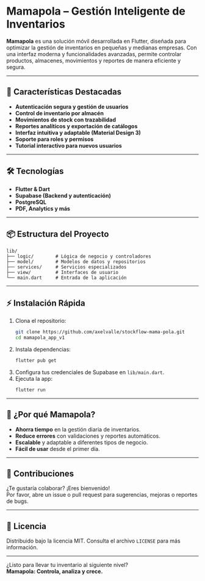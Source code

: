 # Mamapola – Gestión Inteligente de Inventarios

**Mamapola** es una solución móvil desarrollada en Flutter, diseñada para optimizar la gestión de inventarios en pequeñas y medianas empresas. Con una interfaz moderna y funcionalidades avanzadas, permite controlar productos, almacenes, movimientos y reportes de manera eficiente y segura.

---

## 🚀 Características Destacadas

- **Autenticación segura y gestión de usuarios**
- **Control de inventario por almacén**
- **Movimientos de stock con trazabilidad**
- **Reportes analíticos y exportación de catálogos**
- **Interfaz intuitiva y adaptable (Material Design 3)**
- **Soporte para roles y permisos**
- **Tutorial interactivo para nuevos usuarios**

---

## 🛠️ Tecnologías

- **Flutter & Dart**
- **Supabase (Backend y autenticación)**
- **PostgreSQL**
- **PDF, Analytics y más**

---

## 📦 Estructura del Proyecto

```
lib/
├── logic/        # Lógica de negocio y controladores
├── model/        # Modelos de datos y repositorios
├── services/     # Servicios especializados
├── view/         # Interfaces de usuario
└── main.dart     # Entrada de la aplicación
```

---

## ⚡ Instalación Rápida

1. Clona el repositorio:
   ```bash
   git clone https://github.com/axelvalle/stockflow-mama-pola.git
   cd mamapola_app_v1
   ```
2. Instala dependencias:
   ```bash
   flutter pub get
   ```
3. Configura tus credenciales de Supabase en `lib/main.dart`.
4. Ejecuta la app:
   ```bash
   flutter run
   ```

---

## 💼 ¿Por qué Mamapola?

- **Ahorra tiempo** en la gestión diaria de inventarios.
- **Reduce errores** con validaciones y reportes automáticos.
- **Escalable** y adaptable a diferentes tipos de negocio.
- **Fácil de usar** desde el primer día.

---

## 🤝 Contribuciones

¿Te gustaría colaborar? ¡Eres bienvenido!  
Por favor, abre un issue o pull request para sugerencias, mejoras o reportes de bugs.

---

## 📄 Licencia

Distribuido bajo la licencia MIT. Consulta el archivo `LICENSE` para más información.

---

¿Listo para llevar tu inventario al siguiente nivel?  
**Mamapola: Controla, analiza y crece.**

